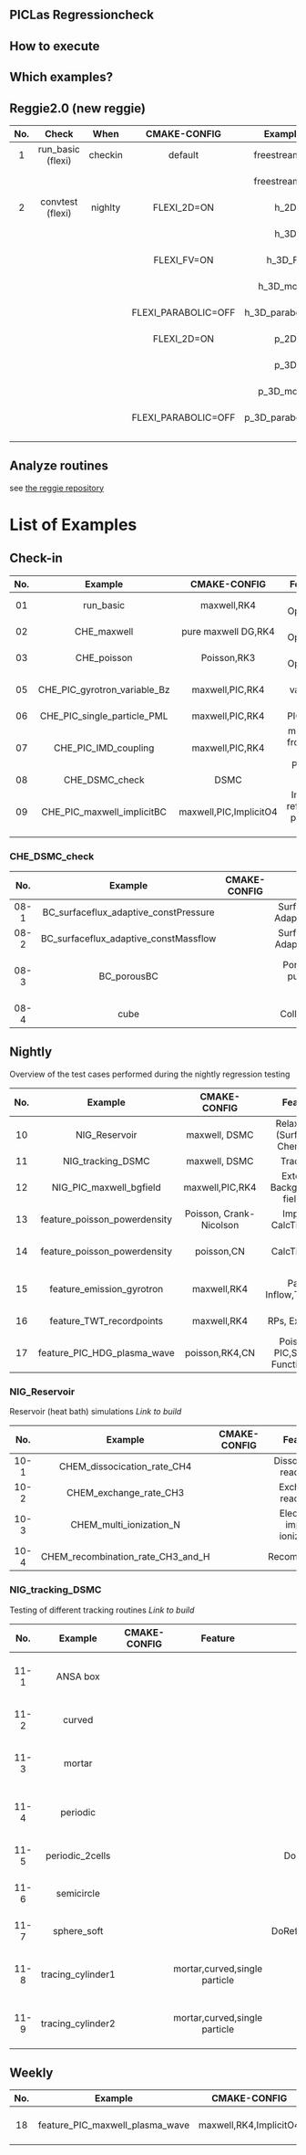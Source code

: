 ## PICLas Regressioncheck 

## How to execute

## Which examples?

## Reggie2.0 (new reggie)

| **No.** |     **Check**     | **When** |  **CMAKE-CONFIG**   |    **Examples**    | **Feature**  | **Execution** | **Comparing** |
| :-----: | :---------------: | :------: | :-----------------: | :----------------: | :----------: | :-----------: | :-----------: |
|    1    | run_basic (flexi) | checkin  |       default       |   freestream_2D    | DG-Operator  |    MPI=1,2    |      L2       |
|         |                   |          |                     |   freestream_3D    | DG-Operator  |    MPI=1,2    |      L2       |
|    2    | convtest (flexi)  | nighlty  |     FLEXI_2D=ON     |        h_2D        | h-convergece |    single     |      L2       |
|         |                   |          |                     |        h_3D        | h-convergece |    single     |      L2       |
|         |                   |          |     FLEXI_FV=ON     |      h_3D_FV       | h-convergece |    single     |      L2       |
|         |                   |          |                     |    h_3D_mortar     | h-convergece |    single     |      L2       |
|         |                   |          | FLEXI_PARABOLIC=OFF | h_3D_parabolic_off | h-convergece |    single     |      L2       |
|         |                   |          |     FLEXI_2D=ON     |        p_2D        | p-convergece |    single     |      L2       |
|         |                   |          |                     |        p_3D        | p-convergece |    single     |      L2       |
|         |                   |          |                     |    p_3D_mortar     | p-convergece |    single     |      L2       |
|         |                   |          | FLEXI_PARABOLIC=OFF | p_3D_parabolic_off | p-convergece |    single     |      L2       |
|         |                   |          |                     |                    |              |               |               |
|         |                   |          |                     |                    |              |               |               |
|         |                   |          |                     |                    |              |               |               |


## Analyze routines

see [the reggie repository](https://gitlab.iag.uni-stuttgart.de/reggie/reggie/blob/master/README.md)

# List of Examples

## Check-in

| **No.** |         **Example**          |    **CMAKE-CONFIG**    |           **Feature**           | **Execution**  |     **Comparing**      |
| :-----: | :--------------------------: | :--------------------: | :-----------------------------: | :------------: | :--------------------: |
|   01    |          run_basic           |      maxwell,RK4       |           DG-Operator           | nProcs=1,2,5,8 |        L2,Linf         |
|   02    |         CHE_maxwell          |  pure maxwell DG,RK4   |           DG-Operator           | nProcs=1,2,5,8 |        L2,Linf         |
|   03    |         CHE_poisson          |      Poisson,RK3       |           DG-Operator           | nProcs=1,2,5,8 |        L2,Linf         |
|   05    | CHE_PIC_gyrotron_variable_Bz |    maxwell,PIC,RK4     |        PIC, variable Bz         |   nProcs=1,2   | Database.csv, relative |
|   06    | CHE_PIC_single_particle_PML  |    maxwell,PIC,RK4     |            PIC, PML             |    particle    |   nProcs=1,2,5,8,10    |
|   07    |     CHE_PIC_IMD_coupling     |    maxwell,PIC,RK4     |   mapping from IMP to PICLas    |    nProcs=1    |    PartPata in Box     |
|   08    |        CHE_DSMC_check        |          DSMC          |                                 |                |                        |
|   09    |  CHE_PIC_maxwell_implicitBC  | maxwell,PIC,ImplicitO4 | Implicit reflective particle BC |    nProcs=1    |   Particle Position    |

### CHE_DSMC_check

| **No.** |              **Example**              | **CMAKE-CONFIG** |            **Feature**            | **Execution** |           **Comparing**            | **Readme** |
| :-----: | :-----------------------------------: | :--------------: | :-------------------------------: | :-----------: | :--------------------------------: | :--------: |
|  08-1   | BC_surfaceflux_adaptive_constPressure |                  | SurfaceFlux with AdaptiveType=1/2 |   nProcs=4    |        Integrated mass flux        |            |
|  08-2   | BC_surfaceflux_adaptive_constMassflow |                  | SurfaceFlux with AdaptiveType=3,4 |   nProcs=1    |        Integrated mass flux        |            |
|  08-3   |              BC_porousBC              |                  | PorousBC as a pump with 2 species |   nProcs=3    | Total # of removed part through BC |            |
|  08-4   |                 cube                  |                  |          Collismode=2,3           |   nProcs=2    |                                    |            |

## Nightly

Overview of the test cases performed during the nightly regression testing

| **No.** |         **Example**          |    **CMAKE-CONFIG**     |           **Feature**            |                **Execution**                |         **Comparing**          | **Readme** |
| :-----: | :--------------------------: | :---------------------: | :------------------------------: | :-----------------------------------------: | :----------------------------: | :--------: |
|   10    |        NIG_Reservoir         |      maxwell, DSMC      | Relaxation, (Surface-) Chemistry |                                             |                                |            |
|   11    |      NIG_tracking_DSMC       |      maxwell, DSMC      |             Tracking             |                                             |                                |            |
|   12    |   NIG_PIC_maxwell_bgfield    |     maxwell,PIC,RK4     |   External Background-field,h5   |                  nProcs=2                   |          DG_Solution           |            |
|   13    | feature_poisson_powerdensity | Poisson, Crank-Nicolson |      Implicit, CalcTimeAvg       |         DoRefMapping=T/F, nProcs=2          |     Final TimeAvg, h5diff      |            |
|   14    | feature_poisson_powerdensity |       poisson,CN        |           CalcTimeAvg            |   DoRefMapping=1,2, nProcs=2, CN implicit   |            TimeAvg             |            |
|   15    |  feature_emission_gyrotron   |       maxwell,RK4       |       Part-Inflow,TimeDep        | N=1,3,6,9,10, nProcs=1,2,10,25, gyro-circle |   LineIntegration of nPartIn   |            |
|   16    |   feature_TWT_recordpoints   |       maxwell,RK4       |          RPs, ExactFlux          |     nProcs=1,4, RPs, interior TE-Inflow     |       RP_State, RP_Daata       |            |
|   17    | feature_PIC_HDG_plasma_wave  |     poisson,RK4,CN      |  Poisson-PIC,Shape-Function-1D   |            nProcs=2, Imex for CN            | W_el LineIntegration over 2Per |            |

### NIG_Reservoir

Reservoir (heat bath) simulations *Link to build*

| **No.** |            **Example**            | **CMAKE-CONFIG** |        **Feature**         | **Execution** | **Comparing** | **Readme** |
| :-----: | :-------------------------------: | :--------------: | :------------------------: | :-----------: | :-----------: | :--------: |
|  10-1   |    CHEM_dissocication_rate_CH4    |                  |   Dissociation reactions   |   nProcs=1    |               |            |
|  10-2   |      CHEM_exchange_rate_CH3       |                  |     Exchange reactions     |   nProcs=1    |               |            |
|  10-3   |      CHEM_multi_ionization_N      |                  | Electron-impact ionization |   nProcs=1    |               |            |
|  10-4   | CHEM_recombination_rate_CH3_and_H |                  |       Recombination        |   nProcs=1    |               |            |

### NIG_tracking_DSMC

Testing of different tracking routines *Link to build*

| **No.** |    **Example**    | **CMAKE-CONFIG** |          **Feature**          |                 **Execution**                 |          **Comparing**           | **Readme** |
| :-----: | :---------------: | :--------------: | :---------------------------: | :-------------------------------------------: | :------------------------------: | :--------: |
|  11-1   |     ANSA box      |                  |                               |         DoRefMapping=T,F, nProcs=1,2          | PartInt, PartPos in bounding box |            |
|  11-2   |      curved       |                  |                               |         DoRefMapping=T  , nProcs=1,2          | PartInt with relative tolerance  |            |
|  11-3   |      mortar       |                  |                               |         DoRefMapping=T,F, nProcs=1,2          | PartInt, PartPos in bounding box |            |
|  11-4   |     periodic      |                  |                               |       DoRefMapping=T,F, nProcs=1,2,5,10       | PartInt, PartPos in bounding box |            |
|  11-5   |  periodic_2cells  |                  |                               |  DoRefMapping=T,F;TriaTracking=T,F, nProcs=1  |     PartPos in bounding box      |            |
|  11-6   |    semicircle     |                  |                               |         DoRefMapping=T,F, nProcs=1,2          |     PartPos in bounding box      |            |
|  11-7   |    sphere_soft    |                  |                               | DoRefMapping=T;RefMappingGuess=1,3,nProcs=1,2 |     PartPos in bounding box      |            |
|  11-8   | tracing_cylinder1 |                  | mortar,curved,single particle |           DoRefMapping=F, nProcs=1            |    PartPos-X in bounding box     |            |
|  11-9   | tracing_cylinder2 |                  | mortar,curved,single particle |           DoRefMapping=F, nProcs=1            |    PartPos-X in bounding box     |            |

## Weekly

| **No.** |           **Example**           |    **CMAKE-CONFIG**    |          **Feature**           |         **Execution**         |         **Comparing**          |
| :-----: | :-----------------------------: | :--------------------: | :----------------------------: | :---------------------------: | :----------------------------: |
|   18    | feature_PIC_maxwell_plasma_wave | maxwell,RK4,ImplicitO4 | Maxwell-PIC,SF1D, FastPeriodic | nProcs=2, IMEX for ImplicitO4 | W_el LineIntegration over 2Per |